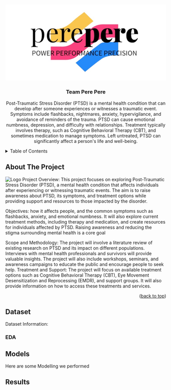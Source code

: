 <!-- Improved compatibility of back to top link: See: https://github.com/othneildrew/Best-README-Template/pull/73 -->
<a name="readme-top"></a>
<!--
*** Thanks for checking out the Best-README-Template. If you have a suggestion
*** that would make this better, please fork the repo and create a pull request
*** or simply open an issue with the tag "enhancement".
*** Don't forget to give the project a star!
*** Thanks again! Now go create something AMAZING! :D
-->



<!-- PROJECT SHIELDS -->
<!--
*** I'm using markdown "reference style" links for readability.
*** Reference links are enclosed in brackets [ ] instead of parentheses ( ).
*** See the bottom of this document for the declaration of the reference variables
*** for contributors-url, forks-url, etc. This is an optional, concise syntax you may use.
*** https://www.markdownguide.org/basic-syntax/#reference-style-links
-->




<!-- PROJECT LOGO -->
<br />
<div align="center">
  <a href="https://github.com/othneildrew/Best-README-Template">
    <img src="Logo.jpeg" alt="Logo">
  </a>

  <h3 align="center">Team Pere Pere</h3>

  <p align="center">
    
Post-Traumatic Stress Disorder (PTSD) is a mental health condition that can develop after someone experiences or witnesses a traumatic event. Symptoms include flashbacks, nightmares, anxiety, hypervigilance, and avoidance of reminders of the trauma. PTSD can cause emotional numbness, depression, and difficulty with relationships. Treatment typically involves therapy, such as Cognitive Behavioral Therapy (CBT), and sometimes medication to manage symptoms. Left untreated, PTSD can significantly affect a person's life and well-being.
    <br />
  </p>
</div>



<!-- TABLE OF CONTENTS -->
<details>
  <summary>Table of Contents</summary>
  <ol>
    <li>
      <a href="#about-the-project">About The Project</a>
      <ul>
        <li><a href="#built-with">Built With</a></li>
      </ul>
    </li>
    <li>
      <a href="#dataset">About the Dataset</a>
      <ul>
        <li><a href="#prerequisites">Prerequisites</a></li>
        <li><a href="#installation">Installation</a></li>
      </ul>
    </li>
    <li><a href="#usage">Usage</a></li>
    <li><a href="#roadmap">Roadmap</a></li>
    <li><a href="#contributing">Contributing</a></li>
    <li><a href="#acknowledgments">Acknowledgments</a></li>
  </ol>
</details>



<!-- ABOUT THE PROJECT -->
## About The Project

![Logo](path/to/logo.png)
Project Overview: This project focuses on exploring Post-Traumatic Stress Disorder (PTSD), a mental health condition that affects individuals after experiencing or witnessing traumatic events. The aim is to raise awareness about PTSD, its symptoms, and treatment options while providing support and resources to those impacted by the disorder.

Objectives: how it affects people, and the common symptoms such as flashbacks, anxiety, and emotional numbness. It will also explore current treatment methods, including therapy and medication, and create resources for individuals affected by PTSD. Raising awareness and reducing the stigma surrounding mental health is a core goal

Scope and Methodology: The project will involve a literature review of existing research on PTSD and its impact on different populations. Interviews with mental health professionals and survivors will provide valuable insights. The project will also include workshops, seminars, and awareness campaigns to educate the public and encourage people to seek help.
Treatment and Support: The project will focus on available treatment options such as Cognitive Behavioral Therapy (CBT), Eye Movement Desensitization and Reprocessing (EMDR), and support groups. It will also provide information on how to access these treatments and services.
<p align="right">(<a href="#readme-top">back to top</a>)</p>





## Dataset
Dataset Information:












### EDA






## Models

Here are some Modelling we performed






## Results













